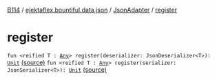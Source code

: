 [B114](../../index.md) / [ejektaflex.bountiful.data.json](../index.md) / [JsonAdapter](index.md) / [register](./register.md)

# register

`fun <reified T : `[`Any`](https://kotlinlang.org/api/latest/jvm/stdlib/kotlin/-any/index.html)`> register(deserializer: JsonDeserializer<T>): `[`Unit`](https://kotlinlang.org/api/latest/jvm/stdlib/kotlin/-unit/index.html) [(source)](https://github.com/ejektaflex/Bountiful/tree/develop/src/main/kotlin/ejektaflex/bountiful/data/json/JsonAdapter.kt#L13)
`fun <reified T : `[`Any`](https://kotlinlang.org/api/latest/jvm/stdlib/kotlin/-any/index.html)`> register(serializer: JsonSerializer<T>): `[`Unit`](https://kotlinlang.org/api/latest/jvm/stdlib/kotlin/-unit/index.html) [(source)](https://github.com/ejektaflex/Bountiful/tree/develop/src/main/kotlin/ejektaflex/bountiful/data/json/JsonAdapter.kt#L17)
